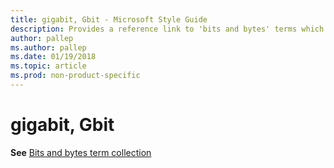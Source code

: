 ```yaml
---
title: gigabit, Gbit - Microsoft Style Guide
description: Provides a reference link to 'bits and bytes' terms which includes 'gigabit' or 'Gbit'.
author: pallep
ms.author: pallep
ms.date: 01/19/2018
ms.topic: article
ms.prod: non-product-specific
---
```


# gigabit, Gbit

**See** [Bits and bytes term collection](~/a-z-word-list-term-collections/term-collections/bits-bytes-terms.md)
